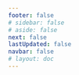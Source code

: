 ```yaml
---
footer: false
# sidebar: false
# aside: false
next: false
lastUpdated: false
navbar: false
# layout: doc
---
```


<script setup>
const chatPrompts = [
  // ബിസിനസ് സേവനങ്ങൾ (ആദ്യ ബ്ലോക്ക്)
  { id: "1", text: "UAE-യിൽ കമ്പനി രജിസ്ട്രേഷൻ", category: "business" },
  { id: "2", text: "Mainland കമ്പനി സ്ഥാപിക്കൽ", category: "business" },
  { id: "3", text: "Free zone കമ്പനി രജിസ്ട്രേഷൻ", category: "business" },
  { id: "4", text: "Offshore കമ്പനി രൂപീകരണം", category: "business" },
  { id: "5", text: "UAE ഫ്രീലാൻസ് വിസ", category: "business" },
  { id: "6", text: "ദുബായ് ബിസിനസ് ലൈസൻസ്", category: "business" },
  { id: "7", text: "UAE ട്രേഡ് ലൈസൻസ് ആവശ്യകതകൾ", category: "business" },
  { id: "23", text: "UAE ബിസിനസ് സ്ഥാപനം", category: "business" },
  { id: "24", text: "ദുബായ് free zones", category: "business" },
  { id: "25", text: "UAE കമ്പനി രജിസ്ട്രേഷൻ", category: "business" },
  { id: "26", text: "UAE ഫ്രീലാൻസ് വിസ", category: "business" },
  
  // വിസയും കുടിയേറ്റവും
  { id: "8", text: "UAE Golden Visa അപേക്ഷ", category: "visa" },
  { id: "9", text: "UAE തൊഴിൽ വിസ", category: "visa" },
  { id: "10", text: "UAE-യിലെ കുടുംബ വിസ സ്പോൺസർഷിപ്പ്", category: "visa" },
  { id: "11", text: "വിസ മെഡിക്കൽ പരിശോധന ആവശ്യകതകൾ", category: "visa" },
  { id: "12", text: "UAE റെസിഡൻസി വിസ പ്രക്രിയ", category: "visa" },
  { id: "27", text: "UAE വിസ ആവശ്യകതകൾ", category: "visa" },
  
  // നിയമപരവും രേഖകളും
  { id: "13", text: "Emirates ID അപേക്ഷ", category: "legal" },
  { id: "14", text: "UAE രേഖ സാക്ഷ്യപ്പെടുത്തൽ", category: "legal" },
  { id: "15", text: "UAE-യിലെ പവർ ഓഫ് അറ്റോർണി", category: "legal" },
  { id: "16", text: "UAE ബിസിനസ് കരാർ അവലോകനം", category: "legal" },
  { id: "40", text: "Emirates ID പുതുക്കൽ", category: "legal" },
  
  // സാമ്പത്തിക സേവനങ്ങൾ
  { id: "17", text: "UAE കോർപ്പറേറ്റ് ബാങ്ക് അക്കൗണ്ട്", category: "finance" },
  { id: "18", text: "UAE നികുതി രജിസ്ട്രേഷൻ (VAT)", category: "finance" },
  { id: "19", text: "UAE-യിലെ അക്കൗണ്ടിംഗ് സേവനങ്ങൾ", category: "finance" },
  { id: "20", text: "UAE Economic Substance Regulations", category: "finance" },
  { id: "41", text: "UAE ബാങ്കിംഗ് സേവനങ്ങൾ", category: "finance" },
  
  // റിയൽ എസ്റ്റേറ്റും സേവനങ്ങളും
  { id: "21", text: "UAE പ്രോപ്പർട്ടി നിക്ഷേപം", category: "property" },
  { id: "22", text: "ദുബായ് ഓഫീസ് സ്പേസ് വാടക", category: "property" },

  // ആരോഗ്യ പരിപാലനം
  { id: "47", text: "UAE ആരോഗ്യ ഇൻഷുറൻസ്", category: "healthcare" },
  { id: "48", text: "ദുബായിലെ മികച്ച ആശുപത്രികൾ", category: "healthcare" },
  { id: "49", text: "UAE മെഡിക്കൽ ചെക്കപ്പ്", category: "healthcare" },
  
  // ടൂറിസവും വിനോദവും (അവസാനം)
  { id: "28", text: "ദുബായ് ടൂറിസ്റ്റ് ആകർഷണങ്ങൾ", category: "travel" },
  { id: "29", text: "Expo City Dubai", category: "attractions" },
  { id: "30", text: "Dubai Frame ടിക്കറ്റുകൾ", category: "attractions" },
  { id: "31", text: "Burj Khalifa ടിക്കറ്റുകൾ", category: "attractions" },
  { id: "32", text: "Museum of the Future", category: "attractions" },
  { id: "33", text: "Abu Dhabi Louvre", category: "attractions" },
  { id: "34", text: "Ferrari World Abu Dhabi", category: "attractions" },
  { id: "35", text: "Dubai Mall ഷോപ്പിംഗ്", category: "shopping" },
]
</script>

<AIChat :prompts="chatPrompts" />
